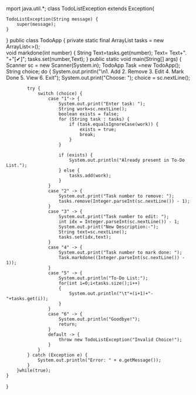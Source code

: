 mport java.util.*;
class TodoListException extends Exception{

    TodoListException(String message) {
        super(message);
    }
    
}
public class TodoApp {
    private static final ArrayList<String> tasks = new ArrayList<>();  
    void markdone(int number)
    {
       String Text=tasks.get(number);
       Text= Text+". "+"[✔]";
       tasks.set(number,Text);
    }
      public static void main(String[] args) {
        Scanner sc = new Scanner(System.in);
        TodoApp Task =new TodoApp();
        String choice;
        do {
            System.out.println("\n1. Add  2. Remove  3. Edit  4. Mark Done  5. View  6. Exit");
            System.out.print("Choose: ");
            choice = sc.nextLine();

            try {
                switch (choice) {
                    case "1"-> {
                        System.out.print("Enter task: ");
                        String work=sc.nextLine();
                        boolean exists = false;
                        for (String task : tasks) {
                            if (task.equalsIgnoreCase(work)) { 
                                exists = true;
                                break;
                            }
                        }
                    
                        if (exists) {
                            System.out.println("Already present in To-Do List.");
                        } else {
                            tasks.add(work);
                        }
                    }
                    case "2" -> {
                        System.out.print("Task number to remove: ");
                        tasks.remove(Integer.parseInt(sc.nextLine()) - 1);
                    }
                    case "3" -> {
                        System.out.print("Task number to edit: ");
                        int idx = Integer.parseInt(sc.nextLine()) - 1;
                        System.out.print("New Description:-");
                        String text=sc.nextLine();
                        tasks.set(idx,text);
                    }
                    case "4" -> {
                        System.out.print("Task number to mark done: ");
                        Task.markdone((Integer.parseInt(sc.nextLine()) - 1));
                    }
                    case "5" -> {
                        System.out.println("To-Do List:");
                        for(int i=0;i<tasks.size();i++)
                        {
                            System.out.println("\t"+(i+1)+"-"+tasks.get(i));
                        }
                    }
                    case "6" -> {
                        System.out.println("Goodbye!");
                        return;
                    }
                    default -> {
                        throw new TodoListException("Invalid Choice!");
                    }
                }
            } catch (Exception e) {
                System.out.println("Error: " + e.getMessage());
            }
        }while(true);
    }
}
